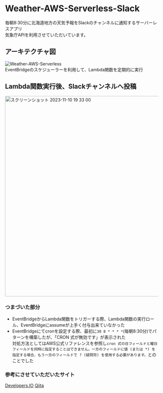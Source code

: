 # Weather-AWS-Serverless-Slack
毎朝8:30分に北海道地方の天気予報をSlackのチャンネルに通知するサーバーレスアプリ
<br>気象庁APIを利用させていただいています。

## アーキテクチャ図
![Weather-AWS-Serverless](https://github.com/Kana-Karin/Weather-AWS-Serverless-Slack/assets/84316229/54f6bcc3-1d49-4560-91ac-4e38144bf664)
<br>EventBridgeのスケジューラーを利用して、Lambda関数を定期的に実行

## Lambda関数実行後、Slackチャンネルへ投稿
<img width="657" alt="スクリーンショット 2023-11-10 19 33 00" src="https://github.com/Kana-Karin/Weather-AWS-Serverless-Slack/assets/84316229/38ff2010-4147-47f9-a2cf-01832854347a">

### つまづいた部分
- EventBridgeからLambda関数をトリガーする際、Lambda関数の実行ロール、EventBridgeにassumeが上手く付与出来ていなかった
- EventBridgeにてcronを設定する際、最初に`30 8 * * * *`(毎朝8:30分)でパターンを構築したが、「CRON 式が無効です」が表示された<br>
対処方法としてはAWS公式リファレンスを参照し`cron 式の日フィールドと曜日フィールドを同時に指定することはできません。一方のフィールドに値 (または *) を指定する場合、もう一方のフィールドで ? (疑問符) を使用する必要があります。`とのことでした

### 参考にさせていただいたサイト
[Developers.IO](https://dev.classmethod.jp/articles/tsnote-eventbridge-cron-expression-is-invalid-in-eventbridge-schedule-pattern/)
[Qiita](https://qiita.com/miriwo/items/0331b7277a819c05ed4b)
